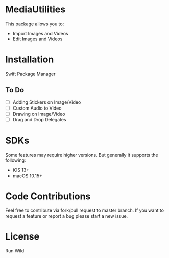 # MediaUtilities

This package allows you to:
- Import Images and Videos
- Edit Images and Videos

# Installation
Swift Package Manager

## To Do
- [ ] Adding Stickers on Image/Video
- [ ] Custom Audio to Video
- [ ] Drawing on Image/Video
- [ ] Drag and Drop Delegates

# SDKs
Some features may require higher versions. But generally it supports the following:
- iOS 13+
- macOS 10.15+

# Code Contributions
Feel free to contribute via fork/pull request to master branch. If you want to request a feature or report a bug please start a new issue.

# License
Run Wild

